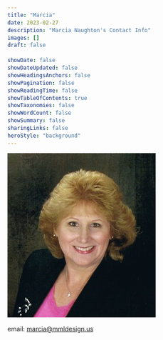 ```yaml
---
title: "Marcia"
date: 2023-02-27
description: "Marcia Naughton's Contact Info"
images: []
draft: false

showDate: false
showDateUpdated: false
showHeadingsAnchors: false
showPagination: false
showReadingTime: false
showTableOfContents: true
showTaxonomies: false
showWordCount: false
showSummary: false
sharingLinks: false
heroStyle: "background"
---
```


![Marcia Naughton.](./images/MarciaML.png)

email: marcia@mmldesign.us
